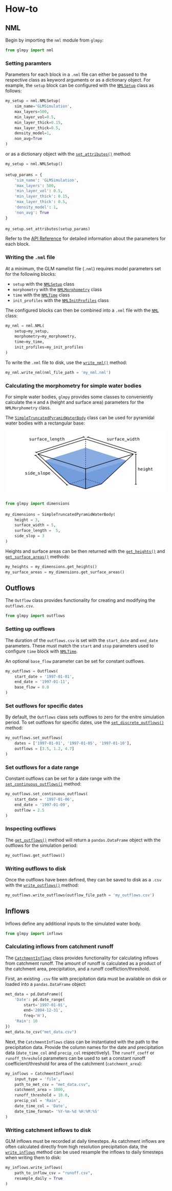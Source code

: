 # How-to

## NML

Begin by importing the `nml` module from `glmpy`:

```python
from glmpy import nml
```

### Setting paramters

Parameters for each block in a `.nml` file can either be passed to the respective class as keyword arguments or as a dictionary object. For example, the `setup` block can be configured with the [`NMLSetup`](nml.md#glmpy.nml.NMLSetup) class as follows:

```python
my_setup = nml.NMLSetup(
    sim_name='GLMSimulation',
    max_layers=500,
    min_layer_vol=0.5,
    min_layer_thick=0.15,
    max_layer_thick=0.5,
    density_model=1,
    non_avg=True
)
```

or as a dictionary object with the [`set_attributes()`](nml.md#glmpy.nml.NMLBase.set_attributes) method:

```python
my_setup = nml.NMLSetup()

setup_params = {
    'sim_name': 'GLMSimulation',
    'max_layers': 500,
    'min_layer_vol': 0.5,
    'min_layer_thick': 0.15,
    'max_layer_thick': 0.5,
    'density_model': 1,
    'non_avg': True
}

my_setup.set_attributes(setup_params)
```

Refer to the [API Reference](nml.md#glmpy.nml.NML) for detailed information about the parameters for each block.

### Writing the `.nml` file

At a minimum, the GLM namelist file (`.nml`) requires model parameters set for the following blocks:

- `setup` with the [`NMLSetup`](nml.md#glmpy.nml.NMLSetup) class
- `morphometry` with the [`NMLMorphometry`](nml.md#glmpy.nml.NMLMorphometry) class
- `time` with the [`NMLTime`](nml.md#glmpy.nml.NMLTime) class
- `init_profiles` with the [`NMLInitProfiles`](nml.md#glmpy.nml.NMLInitProfiles) class

The configured blocks can then be combined into a `.nml` file with the [`NML`](nml.md#glmpy.nml.NML) class:

```python
my_nml = nml.NML(
    setup=my_setup,
    morphometry=my_morphometry,
    time=my_time,
    init_profiles=my_init_profiles
)
```

To write the `.nml` file to disk, use the [`write_nml()`](nml.md#glmpy.nml.NML.write_nml) method:

```python
my_nml.write_nml(nml_file_path = 'my_nml.nml')
```

### Calculating the morphometry for simple water bodies

For simple water bodies, `glmpy` provides some classes to conveniently calculate the `H` and `A` (height and surface area) parameters for the `NMLMorphometry` class.

The [`SimpleTruncatedPyramidWaterBody`](dimensions.md#glmpy.dimensions.SimpleTruncatedPyramidWaterBody) class can be used for pyramidal water bodies with a rectangular base:

![Graphical representation of the SimpleTruncatedPyramidWaterBody](docs/../img/SimpleTruncatedPyramidWaterBody.png)

```python
from glmpy import dimensions

my_dimensions = SimpleTruncatedPyramidWaterBody(
    height = 3,
    surface_width = 5,
    surface_length =  5,
    side_slop = 3
)
```

Heights and surface areas can be then returned with the [`get_heights()`](dimensions.md#glmpy.dimensions.SimpleTruncatedPyramidWaterBody.get_heights) and [`get_surface_areas()`](dimensions.md#glmpy.dimensions.SimpleTruncatedPyramidWaterBody.get_surface_areas) methods:

```python
my_heights = my_dimensions.get_heights()
my_surface_areas = my_dimensions.get_surface_areas()
```

## Outflows

The `Outflow` class provides functionality for creating and modifying the `outflows.csv`.

```python
from glmpy import outflows
```

### Setting up outflows

The duration of the `outflows.csv` is set with the `start_date` and `end_date` parameters. These must match the `start` and `stop` parameters used to configure `time` block with [`NMLTime`](nml.md#glmpy.nml.NMLTime).

An optional `base_flow` parameter can be set for constant outflows.

```python
my_outflows = Outflows(
    start_date = '1997-01-01',
    end_date = '1997-01-11',
    base_flow = 0.0
)
```

### Set outflows for specific dates

By default, the `Outflows` class sets outflows to zero for the enitre simulation period. To set outflows for specific dates, use the [`set_discrete_outflows()`](outflows.md#glmpy.outflows.Outflows.set_discrete_outflows) method:

```python
my_outflows.set_outflows(
    dates = ['1997-01-01', '1997-01-05', '1997-01-10'],
    outflows = [3.5, 1.2, 4.7]
)
```

### Set outflows for a date range

Constant outflows can be set for a date range with the [`set_continuous_outflows()`](outflows.md#glmpy.outflows.Outflows.set_continuous_outflows) method:

```python
my_outflows.set_continuous_outflows(
    start_date = '1997-01-06',
    end_date = '1997-01-09',
    outflow = 2.5
)
```

### Inspecting outflows

The [`get_outflows()`](outflows.md#glmpy.outflows.Outflows.get_outflows) method will return a `pandas.DataFrame` object with the outflows for the simulation period:

```python
my_outflows.get_outflows()
```

### Writing outflows to disk

Once the outflows have been defined, they can be saved to disk as a `.csv` with the [`write_outflows()`](outflows.md#glmpy.outflows.Outflows.write_outflows) method:

```python
my_outflows.write_outflows(outflow_file_path = 'my_outflows.csv')
```

## Inflows

Inflows define any additional inputs to the simulated water body.

```python
from glmpy import inflows
```

### Calculating inflows from catchment runoff

The [`CatchmentInflows`](inflows.md#glmpy.inflows.CatchmentInflows) class provides functionality for calculating inflows from catchment runoff. The amount of runoff is calculated as a product of the catchment area, precipitation, and a runoff coeffiction/threshold.

First, an existing `.csv` file with precipitation data must be available on disk or loaded into a `pandas.DataFrame` object:

```python
met_data = pd.DataFrame({
    'Date': pd.date_range(
        start='1997-01-01',
        end='2004-12-31',
        freq='H'),
    'Rain': 10
})
met_data.to_csv("met_data.csv")
```

Next, the `CatchmentInflows` class can be instantiated with the path to the precipitation data. Provide the column names for the date and precipitation data (`date_time_col` and `precip_col` respectively). The `runoff_coeff` or `runoff_threshold` parameters can be used to set a constant runoff coefficient/threshold for area of the catchment (`catchment_area`):

```python
my_inflows = CatchmentInflows(
    input_type = 'file',
    path_to_met_csv = "met_data.csv",
    catchment_area = 1000,
    runoff_threshold = 10.0,
    precip_col = 'Rain',
    date_time_col = 'Date',
    date_time_format= '%Y-%m-%d %H:%M:%S'
)
```

### Writing catchment inflows to disk

GLM inflows must be recorded at daily timesteps. As catchment inflows are often calculated directly from high resolution precipitation data, the [`write_inflows`](inflows.md#glmpy.inflows.CatchmentInflows.write_inflows) method can be used resample the inflows to daily timesteps when writing them to disk:

```python
my_inflows.write_inflows(
    path_to_inflow_csv = "runoff.csv",
    resample_daily = True
)
```
